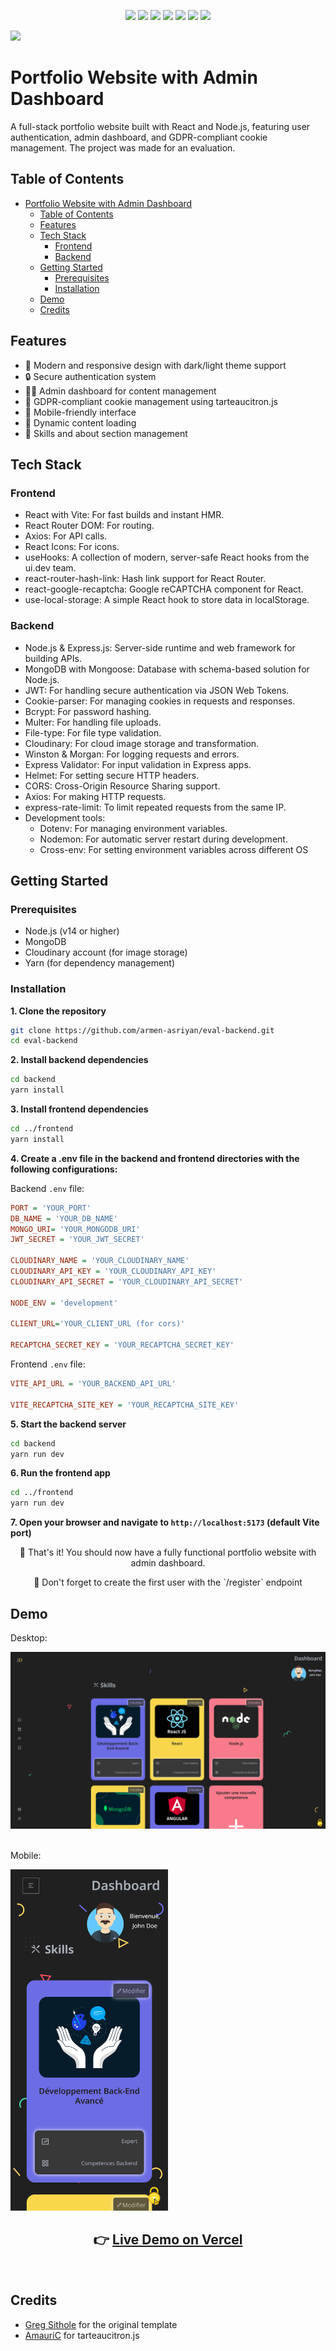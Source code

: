 <p align="center" >
  <img src="https://img.shields.io/badge/MongoDB-4EA94B?style=for-the-badge&logo=mongodb&logoColor=white">
  <img src="https://img.shields.io/badge/Express%20js-000000?style=for-the-badge&logo=express&logoColor=white">
  <img src="https://img.shields.io/badge/React-20232A?style=for-the-badge&logo=react&logoColor=61DAFB">
  <img src="https://img.shields.io/badge/Node%20js-339933?style=for-the-badge&logo=nodedotjs&logoColor=white">
  <img src="https://img.shields.io/badge/Vite-B73BFE?style=for-the-badge&logo=vite&logoColor=FFD62E">
  <img src="https://img.shields.io/badge/Render-46E3B7?style=for-the-badge&logo=render&logoColor=white">
  <img src="https://img.shields.io/badge/Vercel-000000?style=for-the-badge&logo=vercel&logoColor=white">
</p>

 <img src="https://img.shields.io/github/last-commit/armen-asriyan/eval-backend">

# Portfolio Website with Admin Dashboard

A full-stack portfolio website built with React and Node.js, featuring user authentication, admin dashboard, and GDPR-compliant cookie management. The project was made for an evaluation.

## Table of Contents

- [Portfolio Website with Admin Dashboard](#portfolio-website-with-admin-dashboard)
  - [Table of Contents](#table-of-contents)
  - [Features](#features)
  - [Tech Stack](#tech-stack)
    - [Frontend](#frontend)
    - [Backend](#backend)
  - [Getting Started](#getting-started)
    - [Prerequisites](#prerequisites)
    - [Installation](#installation)
  - [Demo](#demo)
  - [Credits](#credits)

## Features

- 🎨 Modern and responsive design with dark/light theme support
- 🔒 Secure authentication system
- 👩‍💼 Admin dashboard for content management
- 🍪 GDPR-compliant cookie management using tarteaucitron.js
- 📱 Mobile-friendly interface
- 🔄 Dynamic content loading
- 📝 Skills and about section management

## Tech Stack

### Frontend

- React with Vite: For fast builds and instant HMR.
- React Router DOM: For routing.
- Axios: For API calls.
- React Icons: For icons.
- useHooks: A collection of modern, server-safe React hooks from the ui.dev team.
- react-router-hash-link: Hash link support for React Router.
- react-google-recaptcha: Google reCAPTCHA component for React.
- use-local-storage: A simple React hook to store data in localStorage.

### Backend

- Node.js & Express.js: Server-side runtime and web framework for building APIs.
- MongoDB with Mongoose: Database with schema-based solution for Node.js.
- JWT: For handling secure authentication via JSON Web Tokens.
- Cookie-parser: For managing cookies in requests and responses.
- Bcrypt: For password hashing.
- Multer: For handling file uploads.
- File-type: For file type validation.
- Cloudinary: For cloud image storage and transformation.
- Winston & Morgan: For logging requests and errors.
- Express Validator: For input validation in Express apps.
- Helmet: For setting secure HTTP headers.
- CORS: Cross-Origin Resource Sharing support.
- Axios: For making HTTP requests.
- express-rate-limit: To limit repeated requests from the same IP.
- Development tools:
  - Dotenv: For managing environment variables.
  - Nodemon: For automatic server restart during development.
  - Cross-env: For setting environment variables across different OS

## Getting Started

### Prerequisites

- Node.js (v14 or higher)
- MongoDB
- Cloudinary account (for image storage)
- Yarn (for dependency management)

### Installation

**1. Clone the repository**

```bash
git clone https://github.com/armen-asriyan/eval-backend.git
cd eval-backend
```

**2. Install backend dependencies**

```bash
cd backend
yarn install
```

**3. Install frontend dependencies**

```bash
cd ../frontend
yarn install
```

**4. Create a .env file in the backend and frontend directories with the following configurations:**

Backend `.env` file:

```ini
PORT = 'YOUR_PORT'
DB_NAME = 'YOUR_DB_NAME'
MONGO_URI= 'YOUR_MONGODB_URI'
JWT_SECRET = 'YOUR_JWT_SECRET'

CLOUDINARY_NAME = 'YOUR_CLOUDINARY_NAME'
CLOUDINARY_API_KEY = 'YOUR_CLOUDINARY_API_KEY'
CLOUDINARY_API_SECRET = 'YOUR_CLOUDINARY_API_SECRET'

NODE_ENV = 'development'

CLIENT_URL='YOUR_CLIENT_URL (for cors)'

RECAPTCHA_SECRET_KEY = 'YOUR_RECAPTCHA_SECRET_KEY'
```

Frontend `.env` file:

```ini
VITE_API_URL = 'YOUR_BACKEND_API_URL'

VITE_RECAPTCHA_SITE_KEY = 'YOUR_RECAPTCHA_SITE_KEY'
```

**5. Start the backend server**

```bash
cd backend
yarn run dev
```

**6. Run the frontend app**

```bash
cd ../frontend
yarn run dev
```

**7. Open your browser and navigate to `http://localhost:5173` (default Vite port)**

<p align="center">🚀 That's it! You should now have a fully functional portfolio website with admin dashboard.</p>

<p align="center">📌 Don't forget to create the first user with the `/register` endpoint</p>

## Demo

Desktop:

<img src="./documentation/desktop-screenshot.png">
<br />
<br />

Mobile:

<img src="./documentation/mobile-screenshot.png" width="50%">

<br />
<h2 align="center">👉 <a href="https://eval-backend.vercel.app">Live Demo on Vercel</h2></a>
<br />

## Credits

- [Greg Sithole](https://github.com/GregSithole/gregsithole-react-portfolio) for the original template
- [AmauriC](https://github.com/AmauriC) for tarteaucitron.js

